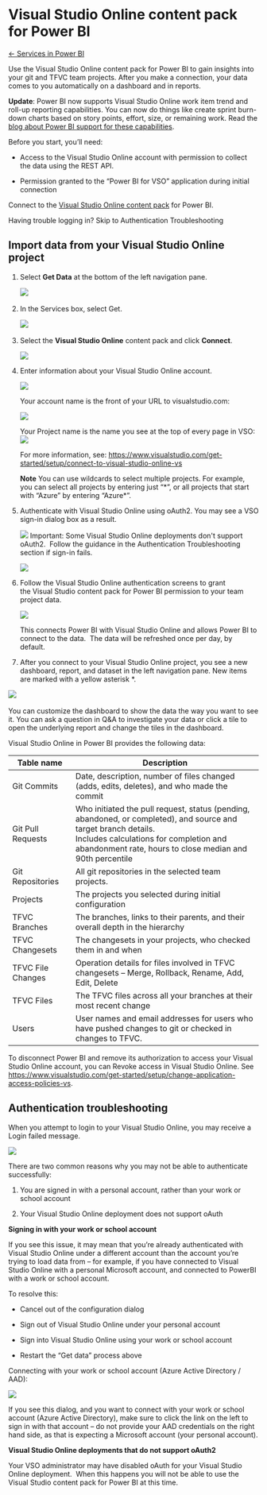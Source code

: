 ﻿<properties 
   pageTitle="Visual Studio Online content pack for Power BI"
   description="Visual Studio Online content pack for Power BI"
   services="powerbi" 
   documentationCenter="" 
   authors="v-anpasi" 
   manager="mblythe" 
   editor=""
   tags=""/>
 
<tags
   ms.service="powerbi"
   ms.devlang="NA"
   ms.topic="article"
   ms.tgt_pltfrm="NA"
   ms.workload="powerbi"
   ms.date="09/28/2015"
   ms.author="v-anpasi"/>
# Visual Studio Online content pack for Power BI

[← Services in Power BI](https://support.powerbi.com/knowledgebase/topics/88770-services-in-power-bi)

Use the Visual Studio Online content pack for Power BI to gain insights into your git and TFVC team projects. After you make a connection, your data comes to you automatically on a dashboard and in reports. 

**Update**: Power BI now supports Visual Studio Online work item trend and roll-up reporting capabilities. You can now do things like create sprint burn-down charts based on story points, effort, size, or remaining work. Read the [blog about Power BI support for these capabilities](http://blogs.msdn.com/b/visualstudioalm/archive/2015/09/04/general-availability-of-work-item-trend-and-rollup-reporting-in-power-bi.aspx).

Before you start, you’ll need:

-   Access to the Visual Studio Online account with permission to collect the data using the REST API.

-   Permission granted to the “Power BI for VSO” application during initial connection

Connect to the [Visual Studio Online content pack](https://app.powerbi.com/getdata/services/visual-studio-online) for Power BI.

Having trouble logging in? Skip to Authentication Troubleshooting

## Import data from your Visual Studio Online project

1.  Select **Get Data** at the bottom of the left navigation pane.

    ![](media/powerbi-content-pack-visual-studio-online/PBI_GetData.png) 

2.  In the Services box, select Get.

    ![](media/powerbi-content-pack-visual-studio-online/PBI_GetServices.png) 

3.  Select the **Visual Studio Online** content pack and click **Connect**.   

    ![](media/powerbi-content-pack-visual-studio-online/PBI_VSOConnect.png)


4.  Enter information about your Visual Studio Online account.

    ![](media/powerbi-content-pack-visual-studio-online/PBI_VSOSignIn.png)

    Your account name is the front of your URL to visualstudio.com:

    ![](media/powerbi-content-pack-visual-studio-online/URLimage.png)

    Your Project name is the name you see at the top of every page in VSO:![](media/powerbi-content-pack-visual-studio-online/Projectimage.png)

    For more information, see: <https://www.visualstudio.com/get-started/setup/connect-to-visual-studio-online-vs>

    **Note** You can use wildcards to select multiple projects. For example, you can select all projects by entering just “\*”, or all projects that start with “Azure” by entering “Azure\*”.

5.  Authenticate with Visual Studio Online using oAuth2. You may see a VSO sign-in dialog box as a result. 

    ![](media/powerbi-content-pack-visual-studio-online/importantIcon.png) Important: Some Visual Studio Online deployments don't support oAuth2.  Follow the guidance in the Authentication Troubleshooting section if sign-in fails.

    ![](media/powerbi-content-pack-visual-studio-online/PBI_VSOSignIn2.png)

6.  Follow the Visual Studio Online authentication screens to grant the Visual Studio content pack for Power BI permission to your team project data. 

    ![](media/powerbi-content-pack-visual-studio-online/VSOAuthorizeApp450.png)

    This connects Power BI with Visual Studio Online and allows Power BI to connect to the data.  The data will be refreshed once per day, by default.  

7.  After you connect to your Visual Studio Online project, you see a new dashboard, report, and dataset in the left navigation pane. New items are marked with a yellow asterisk \*.

![](media/powerbi-content-pack-visual-studio-online/VisualStudioOnline800px.png) 

You can customize the dashboard to show the data the way you want to see it. You can ask a question in Q&A to investigate your data or click a tile to open the underlying report and change the tiles in the dashboard.

Visual Studio Online in Power BI provides the following data:

|Table name|Description|
|---|---|
|Git Commits|Date, description, number of files changed (adds, edits, deletes), and who made the commit |
|Git Pull Requests|Who initiated the pull request, status (pending, abandoned, or completed), and source and target branch details. <br /> Includes calculations for completion and abandonment rate, hours to close median and 90th percentile|
|Git Repositories|All git repositories in the selected team projects.|
|Projects|The projects you selected during initial configuration|
|TFVC Branches|The branches, links to their parents, and their overall depth in the hierarchy |
|TFVC Changesets|The changesets in your projects, who checked them in and when|
|TFVC File Changes|Operation details for files involved in TFVC changesets – Merge, Rollback, Rename, Add, Edit, Delete|
|TFVC Files|The TFVC files across all your branches at their most recent change|
|Users|User names and email addresses for users who have pushed changes to git or checked in changes to TFVC.|

To disconnect Power BI and remove its authorization to access your Visual Studio Online account, you can Revoke access in Visual Studio Online. See <https://www.visualstudio.com/get-started/setup/change-application-access-policies-vs>.

## Authentication troubleshooting

When you attempt to login to your Visual Studio Online, you may receive a Login failed message.  

![](media/powerbi-content-pack-visual-studio-online/loginerror.png)

There are two common reasons why you may not be able to authenticate successfully:

1) You are signed in with a personal account, rather than your work or school account

2) Your Visual Studio Online deployment does not support oAuth 

**Signing in with your work or school account**

If you see this issue, it may mean that you’re already authenticated with Visual Studio Online under a different account than the account you’re trying to load data from – for example, if you have connected to Visual Studio Online with a personal Microsoft account, and connected to PowerBI with a work or school account.

To resolve this:

-   Cancel out of the configuration dialog

-   Sign out of Visual Studio Online under your personal account

-   Sign into Visual Studio Online using your work or school account

-   Restart the “Get data” process above 


Connecting with your work or school account (Azure Active Directory / AAD):

![](media/powerbi-content-pack-visual-studio-online/vsologinscreen.png)

If you see this dialog, and you want to connect with your work or school account (Azure Active Directory), make sure to click the link on the left to sign in with that account – do not provide your AAD credentials on the right hand side, as that is expecting a Microsoft account (your personal account).

**Visual Studio Online deployments that do not support oAuth2**

Your VSO administrator may have disabled oAuth for your Visual Studio Online deployment.  When this happens you will not be able to use the Visual Studio content pack for Power BI at this time. 


